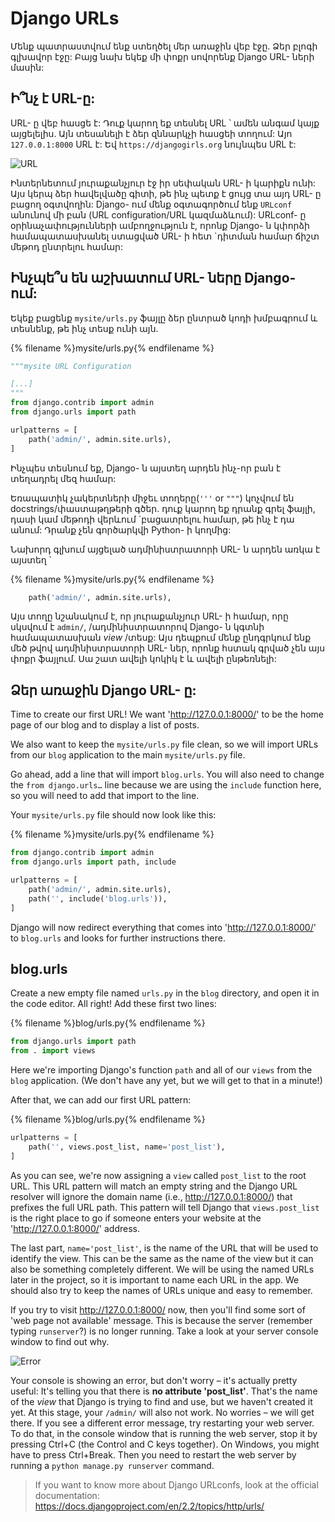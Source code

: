 # Django URLs

Մենք պատրաստվում ենք ստեղծել մեր առաջին վեբ էջը. Ձեր բլոգի գլխավոր էջը: Բայց նախ եկեք մի փոքր սովորենք Django URL- ների մասին:

## Ի՞նչ է URL-ը:

URL- ը վեբ հասցե է: Դուք կարող եք տեսնել URL ՝ ամեն անգամ կայք այցելելիս. Այն տեսանելի է ձեր զննարկչի հասցեի տողում: Այո `127.0.0.1:8000` URL է: Եվ `https://djangogirls.org` նույնպես URL է:

![URL](images/url.png)

Ինտերնետում յուրաքանչյուր էջ իր սեփական URL- ի կարիքն ունի: Այս կերպ ձեր հավելվածը գիտի, թե ինչ պետք է ցույց տա այդ URL- ը բացող օգտվողին: Django- ում մենք օգտագործում ենք `URLconf` անունով մի բան (URL configuration/URL կազմաձևում): URLconf- ը օրինաչափությունների ամբողջություն է, որոնք Django- ն կփորձի համապատասխանել ստացված URL- ի հետ `դիտման համար ճիշտ մեթոդ ընտրելու համար:

## Ինչպե՞ս են աշխատում URL- ները Django- ում:

Եկեք բացենք `mysite/urls.py` ֆայլը ձեր ընտրած կոդի խմբագրում և տեսնենք, թե ինչ տեսք ունի այն.

{% filename %}mysite/urls.py{% endfilename %}

```python
"""mysite URL Configuration

[...]
"""
from django.contrib import admin
from django.urls import path

urlpatterns = [
    path('admin/', admin.site.urls),
]
```

Ինչպես տեսնում եք, Django- ն այստեղ արդեն ինչ-որ բան է տեղադրել մեզ համար:

Եռապատիկ չակերտների միջեւ տողերը(`'''` or `"""`) կոչվում են docstrings/փաստաթղթերի գծեր. դուք կարող եք դրանք գրել ֆայլի, դասի կամ մեթոդի վերևում `բացատրելու համար, թե ինչ է դա անում: Դրանք չեն գործարկվի Python- ի կողմից:

Նախորդ գլխում այցելած ադմինիստրատորի URL- ն արդեն առկա է այստեղ ՝

{% filename %}mysite/urls.py{% endfilename %}

```python
    path('admin/', admin.site.urls),
```

Այս տողը նշանակում է, որ յուրաքանչյուր URL- ի համար, որը սկսվում է `admin/`, /ադմինիստրատորով Django- ն կգտնի համապատասխան *view* /տեսք: Այս դեպքում մենք ընդգրկում ենք մեծ թվով ադմինիստրատորի URL- ներ, որոնք հստակ գրված չեն այս փոքր ֆայլում. Սա շատ ավելի կոկիկ է և ավելի ընթեռնելի:

## Ձեր առաջին Django URL- ը:

Time to create our first URL! We want 'http://127.0.0.1:8000/' to be the home page of our blog and to display a list of posts.

We also want to keep the `mysite/urls.py` file clean, so we will import URLs from our `blog` application to the main `mysite/urls.py` file.

Go ahead, add a line that will import `blog.urls`. You will also need to change the `from django.urls…` line because we are using the `include` function here, so you will need to add that import to the line.

Your `mysite/urls.py` file should now look like this:

{% filename %}mysite/urls.py{% endfilename %}

```python
from django.contrib import admin
from django.urls import path, include

urlpatterns = [
    path('admin/', admin.site.urls),
    path('', include('blog.urls')),
]
```

Django will now redirect everything that comes into 'http://127.0.0.1:8000/' to `blog.urls` and looks for further instructions there.

## blog.urls

Create a new empty file named `urls.py` in the `blog` directory, and open it in the code editor. All right! Add these first two lines:

{% filename %}blog/urls.py{% endfilename %}

```python
from django.urls import path
from . import views
```

Here we're importing Django's function `path` and all of our `views` from the `blog` application. (We don't have any yet, but we will get to that in a minute!)

After that, we can add our first URL pattern:

{% filename %}blog/urls.py{% endfilename %}

```python
urlpatterns = [
    path('', views.post_list, name='post_list'),
]
```

As you can see, we're now assigning a `view` called `post_list` to the root URL. This URL pattern will match an empty string and the Django URL resolver will ignore the domain name (i.e., http://127.0.0.1:8000/) that prefixes the full URL path. This pattern will tell Django that `views.post_list` is the right place to go if someone enters your website at the 'http://127.0.0.1:8000/' address.

The last part, `name='post_list'`, is the name of the URL that will be used to identify the view. This can be the same as the name of the view but it can also be something completely different. We will be using the named URLs later in the project, so it is important to name each URL in the app. We should also try to keep the names of URLs unique and easy to remember.

If you try to visit http://127.0.0.1:8000/ now, then you'll find some sort of 'web page not available' message. This is because the server (remember typing `runserver`?) is no longer running. Take a look at your server console window to find out why.

![Error](images/error1.png)

Your console is showing an error, but don't worry – it's actually pretty useful: It's telling you that there is **no attribute 'post_list'**. That's the name of the *view* that Django is trying to find and use, but we haven't created it yet. At this stage, your `/admin/` will also not work. No worries – we will get there. If you see a different error message, try restarting your web server. To do that, in the console window that is running the web server, stop it by pressing Ctrl+C (the Control and C keys together). On Windows, you might have to press Ctrl+Break. Then you need to restart the web server by running a `python manage.py runserver` command.

> If you want to know more about Django URLconfs, look at the official documentation: https://docs.djangoproject.com/en/2.2/topics/http/urls/